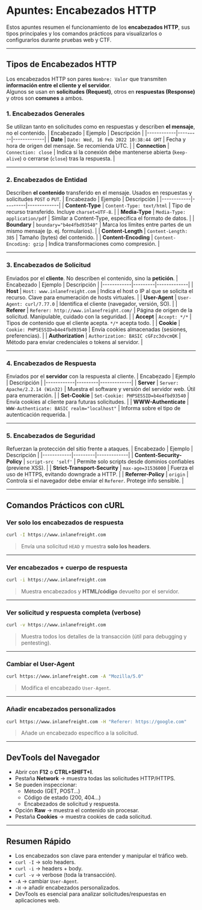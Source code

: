 # Apuntes: Encabezados HTTP

Estos apuntes resumen el funcionamiento de los **encabezados HTTP**, sus tipos principales y los comandos prácticos para visualizarlos o configurarlos durante pruebas web y CTF.

---

##  Tipos de Encabezados HTTP

Los encabezados HTTP son pares `Nombre: Valor` que transmiten **información entre el cliente y el servidor**.  
Algunos se usan en **solicitudes (Request)**, otros en **respuestas (Response)** y otros son **comunes** a ambos.

### 1.  Encabezados Generales
Se utilizan tanto en solicitudes como en respuestas y describen **el mensaje**, no el contenido.
| Encabezado | Ejemplo | Descripción |
|------------|---------|-------------|
| **Date** | `Date: Wed, 16 Feb 2022 10:38:44 GMT` | Fecha y hora de origen del mensaje. Se recomienda UTC. |
| **Connection** | `Connection: close` | Indica si la conexión debe mantenerse abierta (`keep-alive`) o cerrarse (`close`) tras la respuesta. |

---

### 2.  Encabezados de Entidad
Describen **el contenido** transferido en el mensaje. Usados en respuestas y solicitudes `POST` o `PUT`.
| Encabezado | Ejemplo | Descripción |
|------------|---------|-------------|
| **Content-Type** | `Content-Type: text/html` | Tipo de recurso transferido. Incluye `charset=UTF-8`. |
| **Media-Type** | `Media-Type: application/pdf` | Similar a Content-Type, especifica el formato de datos. |
| **Boundary** | `boundary="b4e4fbd93540"` | Marca los límites entre partes de un mismo mensaje (p. ej. formularios). |
| **Content-Length** | `Content-Length: 385` | Tamaño (bytes) del contenido. |
| **Content-Encoding** | `Content-Encoding: gzip` | Indica transformaciones como compresión. |

---

### 3.  Encabezados de Solicitud
Enviados por el **cliente**. No describen el contenido, sino la **petición**.
| Encabezado | Ejemplo | Descripción |
|------------|---------|-------------|
| **Host** | `Host: www.inlanefreight.com` | Indica el host o IP al que se solicita el recurso. Clave para enumeración de hosts virtuales. |
| **User-Agent** | `User-Agent: curl/7.77.0` | Identifica el cliente (navegador, versión, SO). |
| **Referer** | `Referer: http://www.inlanefreight.com/` | Página de origen de la solicitud. Manipulable, cuidado con la seguridad. |
| **Accept** | `Accept: */*` | Tipos de contenido que el cliente acepta. `*/*` acepta todo. |
| **Cookie** | `Cookie: PHPSESSID=b4e4fbd93540` | Envía cookies almacenadas (sesiones, preferencias). |
| **Authorization** | `Authorization: BASIC cGFzc3dvcmQK` | Método para enviar credenciales o tokens al servidor. |

---

### 4.  Encabezados de Respuesta
Enviados por el **servidor** con la respuesta al cliente.
| Encabezado | Ejemplo | Descripción |
|------------|---------|-------------|
| **Server** | `Server: Apache/2.2.14 (Win32)` | Muestra el software y versión del servidor web. Útil para enumeración. |
| **Set-Cookie** | `Set-Cookie: PHPSESSID=b4e4fbd93540` | Envía cookies al cliente para futuras solicitudes. |
| **WWW-Authenticate** | `WWW-Authenticate: BASIC realm="localhost"` | Informa sobre el tipo de autenticación requerida. |

---

### 5.  Encabezados de Seguridad
Refuerzan la protección del sitio frente a ataques.
| Encabezado | Ejemplo | Descripción |
|------------|---------|-------------|
| **Content-Security-Policy** | `script-src 'self'` | Permite solo scripts desde dominios confiables (previene XSS). |
| **Strict-Transport-Security** | `max-age=31536000` | Fuerza el uso de HTTPS, evitando downgrade a HTTP. |
| **Referrer-Policy** | `origin` | Controla si el navegador debe enviar el `Referer`. Protege info sensible. |

---

##  Comandos Prácticos con cURL

### Ver solo los **encabezados de respuesta**
```bash
curl -I https://www.inlanefreight.com
```
> Envía una solicitud `HEAD` y muestra **solo los headers**.

---

### Ver **encabezados + cuerpo de respuesta**
```bash
curl -i https://www.inlanefreight.com
```
> Muestra encabezados y **HTML/código** devuelto por el servidor.

---

### Ver **solicitud y respuesta completa (verbose)**
```bash
curl -v https://www.inlanefreight.com
```
> Muestra todos los detalles de la transacción (útil para debugging y pentesting).

---

### Cambiar el **User-Agent**
```bash
curl https://www.inlanefreight.com -A "Mozilla/5.0"
```
> Modifica el encabezado `User-Agent`.

---

### Añadir encabezados personalizados
```bash
curl https://www.inlanefreight.com -H "Referer: https://google.com"
```
> Añade un encabezado específico a la solicitud.

---

##  DevTools del Navegador
- Abrir con **F12** o **CTRL+SHIFT+I**.
- Pestaña **Network** → muestra todas las solicitudes HTTP/HTTPS.
- Se pueden inspeccionar:
  - Método (GET, POST…)
  - Código de estado (200, 404…)
  - Encabezados de solicitud y respuesta.
- Opción **Raw** → muestra el contenido sin procesar.
- Pestaña **Cookies** → muestra cookies de cada solicitud.

---

##  Resumen Rápido
- Los encabezados son clave para entender y manipular el tráfico web.
- `curl -I` → solo headers.
- `curl -i` → headers + body.
- `curl -v` → verbose (toda la transacción).
- `-A` → cambiar `User-Agent`.
- `-H` → añadir encabezados personalizados.
- DevTools es esencial para analizar solicitudes/respuestas en aplicaciones web.
